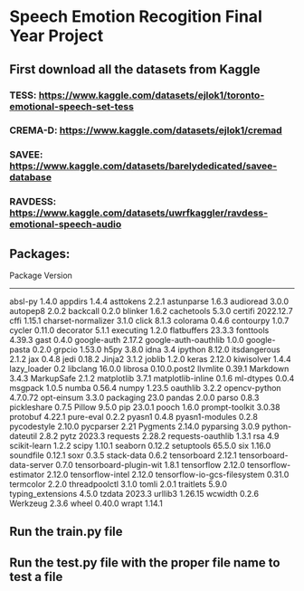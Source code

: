 # Speech Emotion Recogition Final Year Project

## First download all the datasets from Kaggle

### TESS: https://www.kaggle.com/datasets/ejlok1/toronto-emotional-speech-set-tess

### CREMA-D: https://www.kaggle.com/datasets/ejlok1/cremad

### SAVEE: https://www.kaggle.com/datasets/barelydedicated/savee-database

### RAVDESS: https://www.kaggle.com/datasets/uwrfkaggler/ravdess-emotional-speech-audio

## Packages:

Package Version

---

absl-py 1.4.0
appdirs 1.4.4
asttokens 2.2.1
astunparse 1.6.3
audioread 3.0.0
autopep8 2.0.2
backcall 0.2.0
blinker 1.6.2
cachetools 5.3.0
certifi 2022.12.7
cffi 1.15.1
charset-normalizer 3.1.0
click 8.1.3
colorama 0.4.6
contourpy 1.0.7
cycler 0.11.0
decorator 5.1.1
executing 1.2.0
flatbuffers 23.3.3
fonttools 4.39.3
gast 0.4.0
google-auth 2.17.2
google-auth-oauthlib 1.0.0
google-pasta 0.2.0
grpcio 1.53.0
h5py 3.8.0
idna 3.4
ipython 8.12.0
itsdangerous 2.1.2
jax 0.4.8
jedi 0.18.2
Jinja2 3.1.2
joblib 1.2.0
keras 2.12.0
kiwisolver 1.4.4
lazy_loader 0.2
libclang 16.0.0
librosa 0.10.0.post2
llvmlite 0.39.1
Markdown 3.4.3
MarkupSafe 2.1.2
matplotlib 3.7.1
matplotlib-inline 0.1.6
ml-dtypes 0.0.4
msgpack 1.0.5
numba 0.56.4
numpy 1.23.5
oauthlib 3.2.2
opencv-python 4.7.0.72
opt-einsum 3.3.0
packaging 23.0
pandas 2.0.0
parso 0.8.3
pickleshare 0.7.5
Pillow 9.5.0
pip 23.0.1
pooch 1.6.0
prompt-toolkit 3.0.38
protobuf 4.22.1
pure-eval 0.2.2
pyasn1 0.4.8
pyasn1-modules 0.2.8
pycodestyle 2.10.0
pycparser 2.21
Pygments 2.14.0
pyparsing 3.0.9
python-dateutil 2.8.2
pytz 2023.3
requests 2.28.2
requests-oauthlib 1.3.1
rsa 4.9
scikit-learn 1.2.2
scipy 1.10.1
seaborn 0.12.2
setuptools 65.5.0
six 1.16.0
soundfile 0.12.1
soxr 0.3.5
stack-data 0.6.2
tensorboard 2.12.1
tensorboard-data-server 0.7.0
tensorboard-plugin-wit 1.8.1
tensorflow 2.12.0
tensorflow-estimator 2.12.0
tensorflow-intel 2.12.0
tensorflow-io-gcs-filesystem 0.31.0
termcolor 2.2.0
threadpoolctl 3.1.0
tomli 2.0.1
traitlets 5.9.0
typing_extensions 4.5.0
tzdata 2023.3
urllib3 1.26.15
wcwidth 0.2.6
Werkzeug 2.3.6
wheel 0.40.0
wrapt 1.14.1

## Run the train.py file

## Run the test.py file with the proper file name to test a file
